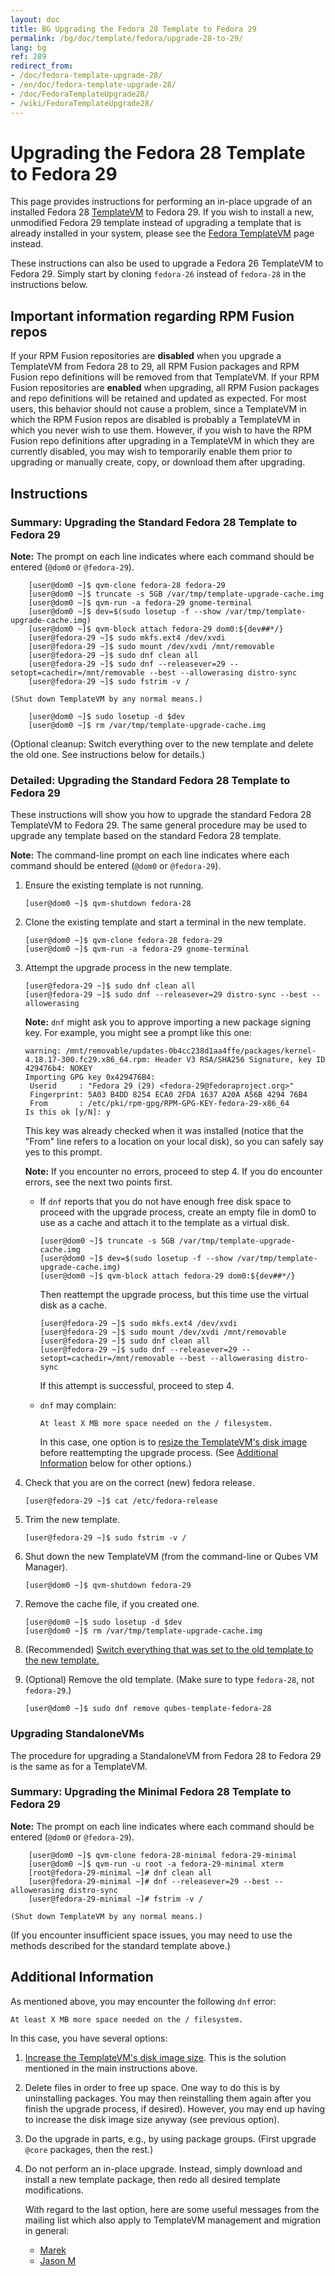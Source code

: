 ```yaml
---
layout: doc
title: BG Upgrading the Fedora 28 Template to Fedora 29
permalink: /bg/doc/template/fedora/upgrade-28-to-29/
lang: bg
ref: 289
redirect_from:
- /doc/fedora-template-upgrade-28/
- /en/doc/fedora-template-upgrade-28/
- /doc/FedoraTemplateUpgrade28/
- /wiki/FedoraTemplateUpgrade28/
---
```


Upgrading the Fedora 28 Template to Fedora 29
=============================================

This page provides instructions for performing an in-place upgrade of an
installed Fedora 28 [TemplateVM] to Fedora 29. If you wish to install a new,
unmodified Fedora 29 template instead of upgrading a template that is already
installed in your system, please see the [Fedora TemplateVM] page instead.

These instructions can also be used to upgrade a Fedora 26 TemplateVM to
Fedora 29. Simply start by cloning `fedora-26` instead of `fedora-28` in the
instructions below.


Important information regarding RPM Fusion repos
------------------------------------------------

If your RPM Fusion repositories are **disabled** when you upgrade a TemplateVM from Fedora 28 to 29, all RPM Fusion packages and RPM Fusion repo definitions will be removed from that TemplateVM.
If your RPM Fusion repositories are **enabled** when upgrading, all RPM Fusion packages and repo definitions will be retained and updated as expected.
For most users, this behavior should not cause a problem, since a TemplateVM in which the RPM Fusion repos are disabled is probably a TemplateVM in which you never wish to use them.
However, if you wish to have the RPM Fusion repo definitions after upgrading in a TemplateVM in which they are currently disabled, you may wish to temporarily enable them prior to upgrading or manually create, copy, or download them after upgrading.


Instructions
------------

### Summary: Upgrading the Standard Fedora 28 Template to Fedora 29 ###

**Note:** The prompt on each line indicates where each command should be entered
(`@dom0` or `@fedora-29`).

        [user@dom0 ~]$ qvm-clone fedora-28 fedora-29
        [user@dom0 ~]$ truncate -s 5GB /var/tmp/template-upgrade-cache.img
        [user@dom0 ~]$ qvm-run -a fedora-29 gnome-terminal
        [user@dom0 ~]$ dev=$(sudo losetup -f --show /var/tmp/template-upgrade-cache.img)
        [user@dom0 ~]$ qvm-block attach fedora-29 dom0:${dev##*/}
        [user@fedora-29 ~]$ sudo mkfs.ext4 /dev/xvdi
        [user@fedora-29 ~]$ sudo mount /dev/xvdi /mnt/removable
        [user@fedora-29 ~]$ sudo dnf clean all
        [user@fedora-29 ~]$ sudo dnf --releasever=29 --setopt=cachedir=/mnt/removable --best --allowerasing distro-sync
        [user@fedora-29 ~]$ sudo fstrim -v /

    (Shut down TemplateVM by any normal means.)

        [user@dom0 ~]$ sudo losetup -d $dev
        [user@dom0 ~]$ rm /var/tmp/template-upgrade-cache.img

(Optional cleanup: Switch everything over to the new template and delete the old
one. See instructions below for details.)


### Detailed: Upgrading the Standard Fedora 28 Template to Fedora 29 ###

These instructions will show you how to upgrade the standard Fedora 28
TemplateVM to Fedora 29. The same general procedure may be used to upgrade any
template based on the standard Fedora 28 template.

**Note:** The command-line prompt on each line indicates where each command
should be entered (`@dom0` or `@fedora-29`).

 1. Ensure the existing template is not running.

        [user@dom0 ~]$ qvm-shutdown fedora-28

 2. Clone the existing template and start a terminal in the new template.

        [user@dom0 ~]$ qvm-clone fedora-28 fedora-29
        [user@dom0 ~]$ qvm-run -a fedora-29 gnome-terminal

 3. Attempt the upgrade process in the new template.

        [user@fedora-29 ~]$ sudo dnf clean all
        [user@fedora-29 ~]$ sudo dnf --releasever=29 distro-sync --best --allowerasing

    **Note:** `dnf` might ask you to approve importing a new package signing
    key. For example, you might see a prompt like this one:

        warning: /mnt/removable/updates-0b4cc238d1aa4ffe/packages/kernel-4.18.17-300.fc29.x86_64.rpm: Header V3 RSA/SHA256 Signature, key ID 429476b4: NOKEY
        Importing GPG key 0x429476B4:
         Userid     : "Fedora 29 (29) <fedora-29@fedoraproject.org>"
         Fingerprint: 5A03 B4DD 8254 ECA0 2FDA 1637 A20A A56B 4294 76B4
         From       : /etc/pki/rpm-gpg/RPM-GPG-KEY-fedora-29-x86_64
        Is this ok [y/N]: y

    This key was already checked when it was installed (notice that the "From"
    line refers to a location on your local disk), so you can safely say yes to
    this prompt.

    **Note:** If you encounter no errors, proceed to step 4. If you do encounter
    errors, see the next two points first.

     * If `dnf` reports that you do not have enough free disk space to proceed
       with the upgrade process, create an empty file in dom0 to use as a cache
       and attach it to the template as a virtual disk.

           [user@dom0 ~]$ truncate -s 5GB /var/tmp/template-upgrade-cache.img
           [user@dom0 ~]$ dev=$(sudo losetup -f --show /var/tmp/template-upgrade-cache.img)
           [user@dom0 ~]$ qvm-block attach fedora-29 dom0:${dev##*/}

       Then reattempt the upgrade process, but this time use the virtual disk
       as a cache.

           [user@fedora-29 ~]$ sudo mkfs.ext4 /dev/xvdi
           [user@fedora-29 ~]$ sudo mount /dev/xvdi /mnt/removable
           [user@fedora-29 ~]$ sudo dnf clean all
           [user@fedora-29 ~]$ sudo dnf --releasever=29 --setopt=cachedir=/mnt/removable --best --allowerasing distro-sync

       If this attempt is successful, proceed to step 4.

     * `dnf` may complain:

           At least X MB more space needed on the / filesystem.

       In this case, one option is to [resize the TemplateVM's disk
       image][resize-disk-image] before reattempting the upgrade process.
       (See [Additional Information] below for other options.)

 4. Check that you are on the correct (new) fedora release.
 
        [user@fedora-29 ~]$ cat /etc/fedora-release

 5. Trim the new template.

        [user@fedora-29 ~]$ sudo fstrim -v /

 6. Shut down the new TemplateVM (from the command-line or Qubes VM Manager).

        [user@dom0 ~]$ qvm-shutdown fedora-29

 7. Remove the cache file, if you created one.

        [user@dom0 ~]$ sudo losetup -d $dev
        [user@dom0 ~]$ rm /var/tmp/template-upgrade-cache.img

 8. (Recommended) [Switch everything that was set to the old template to the new
    template.][switching]

 9. (Optional) Remove the old template. (Make sure to type `fedora-28`, not
    `fedora-29`.)

        [user@dom0 ~]$ sudo dnf remove qubes-template-fedora-28


### Upgrading StandaloneVMs ###

The procedure for upgrading a StandaloneVM from Fedora 28 to Fedora 29 is the
same as for a TemplateVM.


### Summary: Upgrading the Minimal Fedora 28 Template to Fedora 29 ###

**Note:** The prompt on each line indicates where each command should be entered
(`@dom0` or `@fedora-29`).

        [user@dom0 ~]$ qvm-clone fedora-28-minimal fedora-29-minimal
        [user@dom0 ~]$ qvm-run -u root -a fedora-29-minimal xterm
        [root@fedora-29-minimal ~]# dnf clean all
        [user@fedora-29-minimal ~]# dnf --releasever=29 --best --allowerasing distro-sync
        [user@fedora-29-minimal ~]# fstrim -v /

    (Shut down TemplateVM by any normal means.)

(If you encounter insufficient space issues, you may need to use the methods
described for the standard template above.)


Additional Information
----------------------

As mentioned above, you may encounter the following `dnf` error:

    At least X MB more space needed on the / filesystem.

In this case, you have several options:

 1. [Increase the TemplateVM's disk image size][resize-disk-image].
    This is the solution mentioned in the main instructions above.
 2. Delete files in order to free up space. One way to do this is by
    uninstalling packages. You may then reinstalling them again after you
    finish the upgrade process, if desired). However, you may end up having to
    increase the disk image size anyway (see previous option).
 3. Do the upgrade in parts, e.g., by using package groups. (First upgrade
    `@core` packages, then the rest.)
 4. Do not perform an in-place upgrade. Instead, simply download and install a
    new template package, then redo all desired template modifications.

    With regard to the last option, here are some useful messages from the
    mailing list which also apply to TemplateVM management and migration in
    general:

     * [Marek](https://groups.google.com/d/msg/qubes-users/mCXkxlACILQ/dS1jbLRP9n8J)
     * [Jason M](https://groups.google.com/d/msg/qubes-users/mCXkxlACILQ/5PxDfI-RKAsJ)


[TemplateVM]: /doc/templates/
[Fedora TemplateVM]: /doc/templates/fedora/
[resize-disk-image]: /doc/resize-disk-image/
[Additional Information]: #additional-information
[Compacting the Upgraded Template]: #compacting-the-upgraded-template
[switching]: /doc/templates/#how-to-switch-templates
[DispVM]: /doc/dispvm/

